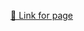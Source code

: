 [🔗 Link for page](https://github.com/Vedant11111/VedantDesai/blob/main/Module4_Solution/index.html)
